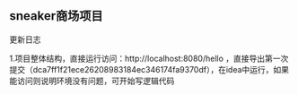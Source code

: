sneaker商场项目
--- 
更新日志

1.项目整体结构，直接运行访问：http://localhost:8080/hello
，直接导出第一次提交（dca7ff1f21ece26208983184ec346174fa9370df），在idea中运行，如果能访问则说明环境没有问题，可开始写逻辑代码


